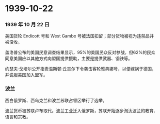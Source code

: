 # 1939-10-22

### 1939 年 10 月 22 日

美国货轮 Endicott 号和 West Gambo
号被法国扣留；部分货物被视为违禁品并被没收。

盖洛普公布的美国民意调查结果显示，95%的美国民众反对参战，但62%的民众同意美国应以其他方式向盟国提供援助，主要是提供武器、钢铁等。

约瑟夫·戈培尔公开指责温斯顿·丘吉尔下令袭击客轮雅典娜号，以便嫁祸于德国，并说服美国加入盟军。

### 波兰

西白俄罗斯、西乌克兰和波兰苏联占领区举行了选举。

波兰货币被苏联卢布取代，波兰工业迁入俄罗斯，苏联开始逐步淘汰波兰的教育、语言和宗教。